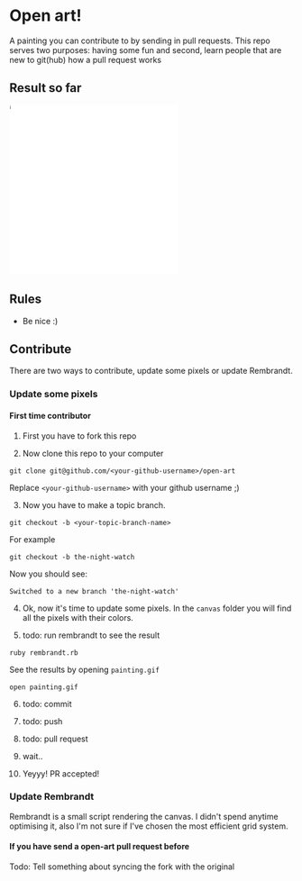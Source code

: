 # Open art!

A painting you can contribute to by sending in pull requests.
This repo serves two purposes: having some fun and second,
learn people that are new to git(hub) how a pull request works

## Result so far

![Result so far](painting.gif)

## Rules

- Be nice :)

## Contribute

There are two ways to contribute, update some pixels or update Rembrandt.

### Update some pixels

#### First time contributor

1. First you have to fork this repo

2. Now clone this repo to your computer
```
git clone git@github.com/<your-github-username>/open-art
```
Replace `<your-github-username>` with your github username ;)

3. Now you have to make a topic branch.
```
git checkout -b <your-topic-branch-name>
```
For example
```
git checkout -b the-night-watch
```
Now you should see:
```
Switched to a new branch 'the-night-watch'
```

4. Ok, now it's time to update some pixels. In the `canvas` folder you will find
all the pixels with their colors.

5. todo: run rembrandt to see the result
```
ruby rembrandt.rb
```
See the results by opening `painting.gif`
```
open painting.gif
```



6. todo: commit

7. todo: push

8. todo: pull request

9. wait..

10. Yeyyy! PR accepted!


### Update Rembrandt
Rembrandt is a small script rendering the canvas.
I didn't spend anytime optimising it,
also I'm not sure if I've chosen the most efficient grid system.


#### If you have send a open-art pull request before

Todo: Tell something about syncing the fork with the original
